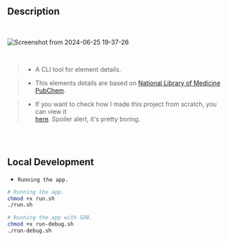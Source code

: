 ## Description

<br />

![Screenshot from 2024-06-25 19-37-26](https://github.com/kentlouisetonino/elementexplorer/assets/69438999/986c0323-2581-4788-95d4-a6081e41295a)


<br />

> - A CLI tool for element details.

> - This elements details are based on [National Library of Medicine PubChem](https://pubchem.ncbi.nlm.nih.gov/ptable/).

> - If you want to check how I made this project from scratch, you can view it <br />
    [here](https://www.youtube.com/playlist?list=PLPks-uiro_XL84IxhrbVw2R9rOPb0lTuz). Spoiler alert, it's pretty boring.

<br />
<br />



## Local Development

- `Running the app.`

```sh
# Running the app.
chmod +x run.sh
./run.sh

# Running the app with GDB.
chmod +x run-debug.sh
./run-debug.sh
```
